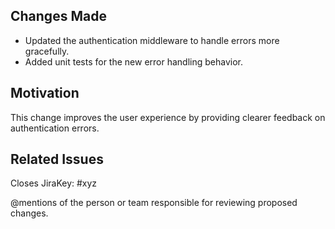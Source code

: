 ## Changes Made
- Updated the authentication middleware to handle errors more gracefully.
- Added unit tests for the new error handling behavior.

## Motivation
This change improves the user experience by providing clearer feedback on authentication errors.

## Related Issues
Closes JiraKey: #xyz

@mentions of the person or team responsible for reviewing proposed changes.